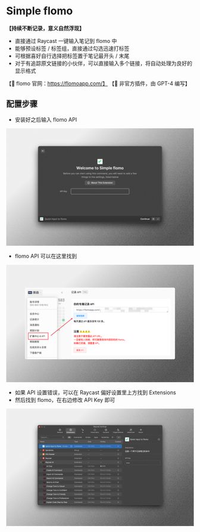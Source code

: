 # Simple flomo

**【持续不断记录，意义自然浮现】**

- 直接通过 Raycast 一键输入笔记到 flomo 中
- 能够预设标签 / 标签组，直接通过勾选迅速打标签
- 可根据喜好自行选择把标签置于笔记最开头 / 末尾
- 对于有追踪原文链接的小伙伴，可以直接输入多个链接，将自动处理为良好的显示格式

【🌟 flomo 官网：https://flomoapp.com/】
【🌟 非官方插件，由 GPT-4 编写】

## 配置步骤
- 安装好之后输入 flomo API

![](readme-assets/readme1.png)

- flomo API 可以在这里找到

![](readme-assets/readme2.png)

- 如果 API 设置错误，可以在 Raycast 偏好设置里上方找到 Extensions
- 然后找到 flomo，在右边修改 API Key 即可

![](readme-assets/readme3.png)
